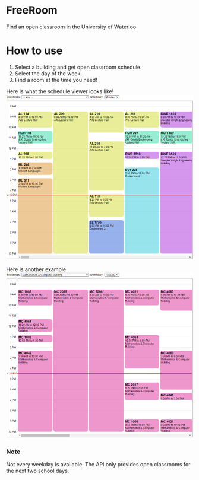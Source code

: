 # FreeRoom
Find an open classroom in the University of Waterloo

# How to use
1. Select a building and get open classroom schedule.
2. Select the day of the week.
3. Find a room at the time you need!

Here is what the schedule viewer looks like!
![Example of using 'ALL' selector for building.](./img/example1.png)

Here is another example.
![Example of selecting MC as building.](./img/example2.png)

### Note
Not every weekday is available. The API only provides open classrooms for the next two school days.

